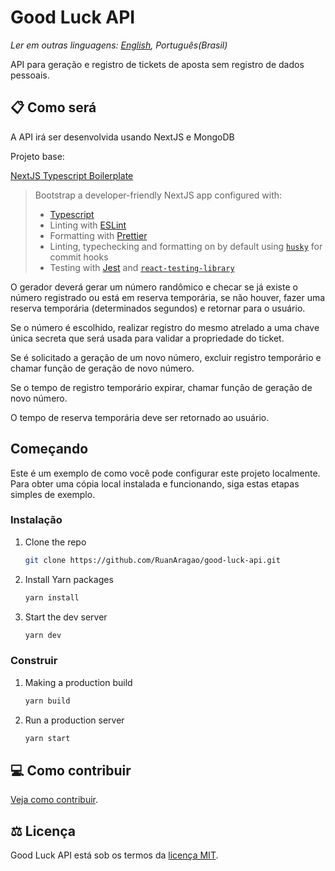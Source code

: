 # Good Luck API

*Ler em outras linguagens: [English](./README-en.md), Português(Brasil)*

API para geração e registro de tickets de aposta sem registro de dados pessoais.

## 📋 Como será

A API irá ser desenvolvida usando NextJS e MongoDB

Projeto base:

[NextJS Typescript Boilerplate](https://github.com/vercel/next.js/tree/master/examples/with-typescript-eslint-jest)

> Bootstrap a developer-friendly NextJS app configured with:
>
> - [Typescript](https://www.typescriptlang.org/)
> - Linting with [ESLint](https://eslint.org/)
> - Formatting with [Prettier](https://prettier.io/)
> - Linting, typechecking and formatting on by default using [`husky`](https://github.com/typicode/husky) for commit hooks
> - Testing with [Jest](https://jestjs.io/) and [`react-testing-library`](https://testing-library.com/docs/react-testing-library/intro)

O gerador deverá gerar um número randômico e checar se já existe o número registrado ou está em reserva temporária, se não houver, fazer uma reserva temporária (determinados segundos) e retornar para o usuário.

Se o número é escolhido, realizar registro do mesmo atrelado a uma chave única secreta que será usada para validar a propriedade do ticket.

Se é solicitado a geração de um novo número, excluir registro temporário e chamar função de geração de novo número.

Se o tempo de registro temporário expirar, chamar função de geração de novo número. 

O tempo de reserva temporária deve ser retornado ao usuário.

<!-- GETTING STARTED -->
## Começando

Este é um exemplo de como você pode configurar este projeto localmente.
Para obter uma cópia local instalada e funcionando, siga estas etapas simples de exemplo.

### Instalação

1. Clone the repo
   ```sh
   git clone https://github.com/RuanAragao/good-luck-api.git
   ```
2. Install Yarn packages
   ```sh
   yarn install
   ```
3. Start the dev server
   ```sh
   yarn dev
   ```
   
### Construir

1. Making a production build
   ```sh
   yarn build
   ```
2. Run a production server
   ```sh
   yarn start
   ```

## 💻 Como contribuir

[Veja como contribuir](./CONTRIBUTING.md).

## ⚖️ Licença

Good Luck API está sob os termos da [licença MIT](./LICENSE).

